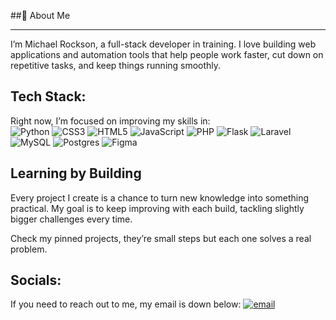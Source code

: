 ##👋 About Me
___
I’m Michael Rockson, a full-stack developer in training.
I love building web applications and automation tools that help people work faster, cut down on repetitive tasks, and keep things running smoothly.

## Tech Stack:
Right now, I’m focused on improving my skills in:
</br>![Python](https://img.shields.io/badge/python-3670A0?style=for-the-badge&logo=python&logoColor=ffdd54) ![CSS3](https://img.shields.io/badge/css3-%231572B6.svg?style=for-the-badge&logo=css3&logoColor=white) ![HTML5](https://img.shields.io/badge/html5-%23E34F26.svg?style=for-the-badge&logo=html5&logoColor=white) ![JavaScript](https://img.shields.io/badge/javascript-%23323330.svg?style=for-the-badge&logo=javascript&logoColor=%23F7DF1E) ![PHP](https://img.shields.io/badge/php-%23777BB4.svg?style=for-the-badge&logo=php&logoColor=white) ![Flask](https://img.shields.io/badge/flask-%23000.svg?style=for-the-badge&logo=flask&logoColor=white) ![Laravel](https://img.shields.io/badge/laravel-%23FF2D20.svg?style=for-the-badge&logo=laravel&logoColor=white) ![MySQL](https://img.shields.io/badge/mysql-4479A1.svg?style=for-the-badge&logo=mysql&logoColor=white) ![Postgres](https://img.shields.io/badge/postgres-%23316192.svg?style=for-the-badge&logo=postgresql&logoColor=white) ![Figma](https://img.shields.io/badge/figma-%23F24E1E.svg?style=for-the-badge&logo=figma&logoColor=white)</br>

## Learning by Building
Every project I create is a chance to turn new knowledge into something practical.
My goal is to keep improving with each build, tackling slightly bigger challenges every time.

Check my pinned projects, they’re small steps but each one solves a real problem.

## Socials:
If you need to reach out to me, my email is down below:
[![email](https://img.shields.io/badge/Email-D14836?logo=gmail&logoColor=white)](mailto:coffiecodes@gmail.com) 
